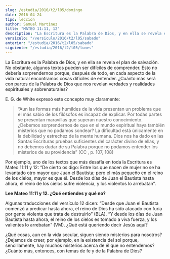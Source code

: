 ```yaml
---
slug: /estudia/2016/t2/l05/domingo
date: 2016-04-24
tipo: leccion
author: Samuel Martínez
title: "MATEO 11:11, 12"
description: "La Escritura es la Palabra de Dios, y en ella se revela el plan de salvación.  No obstante, algunos textos pueden ser difíciles de comprender. Esto no debería  sorprendernos porque, después de todo, en cada aspecto de la vida natural  encontramos..."
versiculo: "/versiculo/2016/t2/l05/sabado"
anterior: "/estudia/2016/t2/l05/sabado"
siguiente: "/estudia/2016/t2/l05/lunes"
---
```


La Escritura es la Palabra de Dios, y en ella se revela el plan de salvación. No obstante, algunos textos pueden ser difíciles de comprender. Esto no debería sorprendernos porque, después de todo, en cada aspecto de la vida natural encontramos cosas difíciles de entender. ¿Cuánto más será con partes de la Palabra de Dios que nos revelan verdades y realidades espirituales y sobrenaturales?

E. G. de White expresó este concepto muy claramente:

> “Aun las formas más humildes de la vida presentan un problema que el más sabio de los filósofos es incapaz de explicar. Por todas partes se presentan maravillas que superan nuestro conocimiento. ¿Debemos sorprendernos de que en el mundo espiritual haya también misterios que no podamos sondear? La dificultad está únicamente en la debilidad y estrechez de la mente humana. Dios nos ha dado en las Santas Escrituras pruebas suficientes del carácter divino de ellas, y no debemos dudar de su Palabra porque no podamos entender los misterios de su providencia” (CC , p. 107, 108)

Por ejemplo, uno de los textos que más desafía en toda la Escritura es Mateo 11:11 y 12: “De cierto os digo: Entre los que nacen de mujer no se ha levantado otro mayor que Juan el Bautista; pero el más pequeño en el reino de los cielos, mayor es que él. Desde los días de Juan el Bautista hasta ahora, el reino de los cielos sufre violencia, y los violentos lo arrebatan”.

**Lee Mateo 11:11 y 12. ¿Qué entiendes y qué no?**

Algunas traducciones del versículo 12 dicen: “Desde que Juan el Bautista comenzó a predicar hasta ahora, el reino de Dios ha sido atacado con furia por gente violenta que trata de destruirlo” (BLA). “Y desde los días de Juan Bautista hasta ahora, el reino de los cielos es tomado a viva fuerza, y los valientes lo arrebatan” (VM). ¿Qué está queriendo decir Jesús aquí?

¿Qué cosas, aun en la vida secular, siguen siendo misterios para nosotros? ¿Dejamos de creer, por ejemplo, en la existencia del sol porque, sencillamente, hay muchos misterios acerca de él que no entendemos? ¿Cuánto más, entonces, con temas de fe y de la Palabra de Dios?
